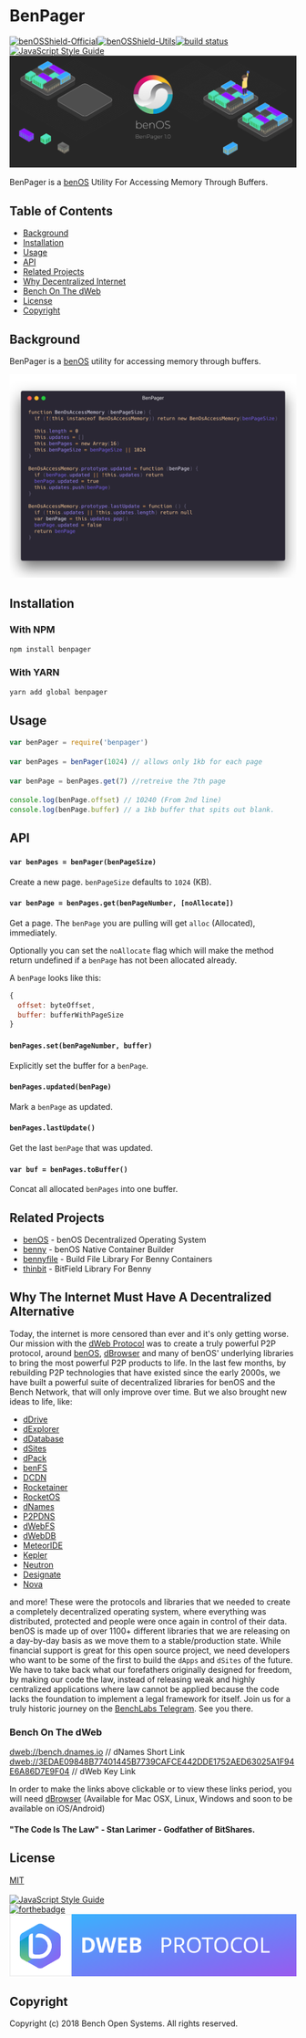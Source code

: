 # BenPager
[![benOSShield-Official](https://img.shields.io/badge/benOS-Native-brightgreen.svg)](https://github.com/benchOS/benOS)[![benOSShield-Utils](https://img.shields.io/badge/benOS-Utils-brightgreen.svg)](https://github.com/benchOS/benOS)[![build status](http://img.shields.io/travis/benchOS/benpager.svg?style=flat)](http://travis-ci.org/benchOS/benpager)[![JavaScript Style Guide](https://img.shields.io/badge/code_style-standard-brightgreen.svg)](https://standardjs.com)
[![benOSRepoHeader](https://raw.githubusercontent.com/benchOS/benchOS-design/master/repo-headers/benos-benpager-header.png)](https://github.com/benchOS/benpager)
<br>

BenPager is a [benOS](https://github.com/benchOS/benOS) Utility For Accessing Memory Through Buffers.


## Table of Contents

- [Background](#background)
- [Installation](#installation)
- [Usage](#usage)
- [API](#api)
- [Related Projects](#related-projects)
- [Why Decentralized Internet](#why-the-internet-must-have-a-decentralized-alternative)
- [Bench On The dWeb](#bench-on-the-dweb)
- [License](#license)
- [Copyright](#license)

## Background
BenPager is a [benOS](https://github.com/benchOS/benOS) utility for accessing memory through buffers.

[![benOSRepoHeader](https://raw.githubusercontent.com/benchOS/benchOS-design/master/terminal-screens/benpager.png)](https://github.com/benchOS/benpager)


## Installation

### With NPM

```
npm install benpager

```
### With YARN

```
yarn add global benpager
```

## Usage

``` js
var benPager = require('benpager')

var benPages = benPager(1024) // allows only 1kb for each page

var benPage = benPages.get(7) //retreive the 7th page

console.log(benPage.offset) // 10240 (From 2nd line)
console.log(benPage.buffer) // a 1kb buffer that spits out blank.
```

## API

#### `var benPages = benPager(benPageSize)`

Create a new page. `benPageSize` defaults to `1024` (KB).

#### `var benPage = benPages.get(benPageNumber, [noAllocate])`

Get a page. The `benPage` you are pulling will get `alloc` (Allocated), immediately.

Optionally you can set the `noAllocate` flag which will make the
method return undefined if a `benPage` has not been allocated already.

A `benPage` looks like this:

``` js
{
  offset: byteOffset,
  buffer: bufferWithPageSize
}
```

#### `benPages.set(benPageNumber, buffer)`

Explicitly set the buffer for a `benPage`.

#### `benPages.updated(benPage)`

Mark a `benPage` as updated.

#### `benPages.lastUpdate()`

Get the last `benPage` that was updated.

#### `var buf = benPages.toBuffer()`

Concat all allocated `benPages` into one buffer.


## Related Projects
- [benOS](https://github.com/benchOS/benOS) - benOS Decentralized Operating System
- [benny](https://github.com/benchOS/dpack-logger) - benOS Native Container Builder
- [bennyfile](https://github.com/distributedweb/bennyfile) - Build File Library For Benny Containers
- [thinbit](https://github.com/distributedweb/buffgap) - BitField Library For Benny

## Why The Internet Must Have A Decentralized Alternative
Today, the internet is more censored than ever and it's only getting worse. Our mission with the [dWeb Protocol](https://github.com/distributedweb/dweb) was to create a truly powerful P2P protocol, around [benOS](https://github.com/benchOS/benos), [dBrowser](https://github.com/benchOS/dbrowser) and many of benOS' underlying libraries to bring the most powerful P2P products to life. In the last few months, by rebuilding P2P technologies that have existed since the early 2000s, we have built a powerful suite of decentralized libraries for benOS and the Bench Network, that will only improve over time. But we also brought new ideas to life, like:

- [dDrive](https://github.com/distributedweb/ddrive)
- [dExplorer](https://github.com/distributedweb/dexplorer)
- [dDatabase](https://github.com/distributedweb/ddatabase)
- [dSites](https://github.com/distributedweb/dsites)
- [dPack](https://github.com/distributedweb/dpack)
- [benFS](https://github.com/benchOS/benfs)
- [DCDN](https://github.com/distributedweb/dcdn)
- [Rocketainer](https://github.com/distributedweb/rocketainer)
- [RocketOS](https://github.com/distributedweb/rocketos)
- [dNames](https://github.com/distributedweb/dnames)
- [P2PDNS](https://github.com/distributedweb/p2pdns)
- [dWebFS](https://github.com/distributedweb/dwebfs)
- [dWebDB](https://github.com/distributedweb/dwebdb)
- [MeteorIDE](https://github.com/distributedweb/meteorIDE)
- [Kepler](https://github.com/benchlab/kepler)
- [Neutron](https://github.com/benchlab/neutron)
- [Designate](https://github.com/benchlab/designate)
- [Nova](https://github.com/benchlab/nova)

and more! These were the protocols and libraries that we needed to create a completely decentralized operating system, where everything was distributed, protected and people were once again in control of their data. benOS is made up of over 1100+ different libraries that we are releasing on a day-by-day basis as we move them to a stable/production state. While financial support is great for this open source project, we need developers who want to be some of the first to build the `dApps` and `dSites` of the future. We have to take back what our forefathers originally designed for freedom, by making our code the law, instead of releasing weak and highly centralized applications where law cannot be applied because the code lacks the foundation to implement a legal framework for itself. Join us for a truly historic journey on the [BenchLabs Telegram](https://t.me/benchlabs). See you there.

### Bench On The dWeb
[dweb://bench.dnames.io](dweb://bench.dnames.io) // dNames Short Link
[dweb://3EDAE09848B77401445B7739CAFCE442DDE1752AED63025A1F94E6A86D7E9F04](dweb://3EDAE09848B77401445B7739CAFCE442DDE1752AED63025A1F94E6A86D7E9F04) // dWeb Key Link

In order to make the links above clickable or to view these links period, you will need [dBrowser](https://github.com/benchOS/dbrowser) (Available for Mac OSX, Linux, Windows and soon to be available on iOS/Android)

#### "The Code Is The Law" - Stan Larimer - Godfather of BitShares.

## License
[MIT](LICENSE.md)
<br><br>
[![JavaScript Style Guide](https://cdn.rawgit.com/standard/standard/master/badge.svg)](https://github.com/standard/standard)
<br>
[![forthebadge](https://forthebadge.com/images/badges/made-with-javascript.svg)](https://js.distributedwebs.org)
<br>
[![dWebShield](https://github.com/benchlab/dweb-shields/blob/master/shields/dweb-protocol-shield.svg)](https://github.com/distributedweb/dweb)

## Copyright
Copyright (c) 2018 Bench Open Systems. All rights reserved.
